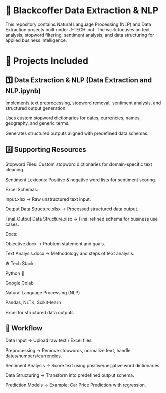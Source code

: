 # 📝 Blackcoffer Data Extraction & NLP

This repository contains Natural Language Processing (NLP) and Data Extraction projects built under J-TECH-bot. The work focuses on text analysis, stopword filtering, sentiment analysis, and data structuring for applied business intelligence.

# 📌 Projects Included
## 1️⃣ Data Extraction & NLP (Data Extraction and NLP.ipynb)

Implements text preprocessing, stopword removal, sentiment analysis, and structured output generation.

Uses custom stopword dictionaries for dates, currencies, names, geography, and generic terms.

Generates structured outputs aligned with predefined data schemas.

## 3️⃣ Supporting Resources

Stopword Files: Custom stopword dictionaries for domain-specific text cleaning.

Sentiment Lexicons: Positive & negative word lists for sentiment scoring.

Excel Schemas:

Input.xlsx → Raw unstructured text input.

Output Data Structure.xlsx → Processed structured data output.

Final_Output Data Structure.xlsx → Final refined schema for business use cases.

Docs:

Objective.docx → Problem statement and goals.

Text Analysis.docx → Methodology and steps of text analysis.

⚙️ Tech Stack

Python 🐍

Google Colab

Natural Language Processing (NLP)

Pandas, NLTK, Scikit-learn

Excel for structured data outputs

## 🚀 Workflow

Data Input → Upload raw text / Excel files.

Preprocessing → Remove stopwords, normalize text, handle dates/numbers/currencies.

Sentiment Analysis → Score text using positive/negative word dictionaries.

Data Structuring → Transform into predefined output schema.

Prediction Models → Example: Car Price Prediction with regression.
